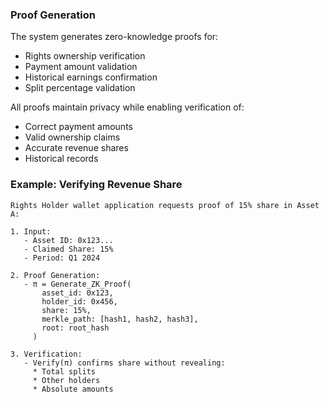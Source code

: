 ### Proof Generation
The system generates zero-knowledge proofs for:
- Rights ownership verification
- Payment amount validation
- Historical earnings confirmation
- Split percentage validation

All proofs maintain privacy while enabling verification of:
- Correct payment amounts
- Valid ownership claims
- Accurate revenue shares
- Historical records

### Example: Verifying Revenue Share

```
Rights Holder wallet application requests proof of 15% share in Asset A:

1. Input:
   - Asset ID: 0x123...
   - Claimed Share: 15%
   - Period: Q1 2024

2. Proof Generation:
   - π = Generate_ZK_Proof(
       asset_id: 0x123,
       holder_id: 0x456,
       share: 15%,
       merkle_path: [hash1, hash2, hash3],
       root: root_hash
     )

3. Verification:
   - Verify(π) confirms share without revealing:
     * Total splits
     * Other holders
     * Absolute amounts
```
